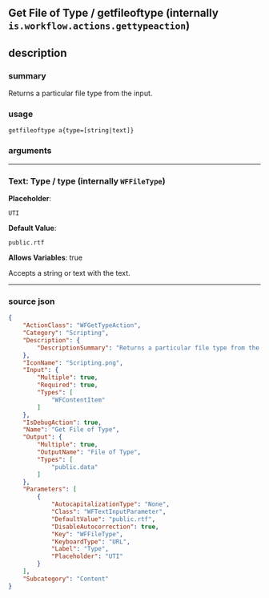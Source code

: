 
## Get File of Type / getfileoftype (internally `is.workflow.actions.gettypeaction`)


## description

### summary

Returns a particular file type from the input.


### usage
```
getfileoftype a{type=[string|text]}
```

### arguments

---

### Text: Type / type (internally `WFFileType`)
**Placeholder**:
```
UTI
```
**Default Value**:
```
public.rtf
```
**Allows Variables**: true



Accepts a string 
or text
with the text.

---

### source json

```json
{
	"ActionClass": "WFGetTypeAction",
	"Category": "Scripting",
	"Description": {
		"DescriptionSummary": "Returns a particular file type from the input."
	},
	"IconName": "Scripting.png",
	"Input": {
		"Multiple": true,
		"Required": true,
		"Types": [
			"WFContentItem"
		]
	},
	"IsDebugAction": true,
	"Name": "Get File of Type",
	"Output": {
		"Multiple": true,
		"OutputName": "File of Type",
		"Types": [
			"public.data"
		]
	},
	"Parameters": [
		{
			"AutocapitalizationType": "None",
			"Class": "WFTextInputParameter",
			"DefaultValue": "public.rtf",
			"DisableAutocorrection": true,
			"Key": "WFFileType",
			"KeyboardType": "URL",
			"Label": "Type",
			"Placeholder": "UTI"
		}
	],
	"Subcategory": "Content"
}
```
